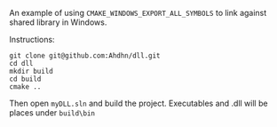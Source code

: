 An example of using `CMAKE_WINDOWS_EXPORT_ALL_SYMBOLS` to link against shared library in Windows.

Instructions:

```
git clone git@github.com:Ahdhn/dll.git
cd dll
mkdir build 
cd build 
cmake ..
```

Then open `myDLL.sln` and build the project. Executables and .dll will be places under `build\bin`



